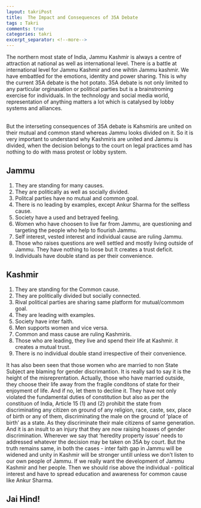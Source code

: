 ```yaml
---
layout: takriPost
title:  The Impact and Consequences of 35A Debate
tags : Takri
comments: true
categories: takri
excerpt_separator: <!--more-->
---
```


The northern most state of India, Jammu Kashmir is always a centre of attraction at national as well as international level. There is a battle at international level for Jammu Kashmir and one wihtin Jammu kashmir. We have embattled for the emotions, identity and power sharing. This is why the current 35A debate is the hot potato. 35A debate is not only limited to any particular orginasation or political parties but is a brainstroming exercise for individuals. In the technology and social media world, representation of anything matters a lot which is catalysed by lobby systems and alliances.
<!--more-->
<br>
But the interseting consequences of 35A debate is Kahsmiris are united on their mutual and common stand whereas Jammu looks divided on it. So it is very important to understand why Kashmiris are united and Jammu is divided, when the decision belongs to the court on legal practices amd has nothing to do with mass protest or lobby system.

## Jammu

1. They are standing for many causes.
2. They are politically as well as socially divided.
3. Politcal parties have no mutual and common goal.                                                                            
4. There is no leading by examples, except Ankur Sharma for the selfless cause.
5. Society have a used and betrayed feeling.
6. Women who have choosen to live far from Jammu, are questioning and targeting the people who help to flourish Jammu.
7. Self interest, vested interest and individual cause are ruling Jammu.
8. Those who raises questions are well settled and mostly living outside of Jammu. They have nothing to loose but It creates a trust deficit.
9. Individuals have double stand as per their convenience.

## Kashmir

1. They are standing for the Common cause.
2. They are politically divided but socially connected.
3. Rival political parties are sharing same platform for mutual/commom goal.
4. They are leading with examples.
5. Society have inter faith.
6. Men supports women and vice versa.
7. Common and mass cause are ruling Kashmiris.
8. Those who are leading, they live and spend their life at Kashmir. it creates a mutual trust.
9. There is no individual double stand irrespective of their convenience.

It has also been seen that those women who are married to non State Subject are blaming for gender discrimantion. It is really sad to say it is the height of the misreprentation. Actually, those who have married outside, they choose their life away from the fragile conditons of state for their enjoyment of life. And if no, let them to decline it. They have not only violated the fundamental duties of constitution but also as per the  constituon of India, Article 15 (1) and (2) prohibit the state from discriminating any citizen on ground of any religion, race, caste, sex, place of birth or any of them, discriminating the male on the ground of ‘place of birth’ as a state. As they discriminate their male citizens of same generation. And it is an insult to an injury that they are now raising hoaxes of gender discrimination. Wherever we say that ‘heredity property issue’ needs to addressed whatever  the decision may be taken on 35A by court. But the truth remains same, in both the cases - inter faith gap in Jammu will be widened and unity in Kashmir will be stronger untill unless we don’t listen to our own people of Jammu.  If we really want the development of Jammu Kashmir and her people. Then we should rise above the individual - political interest and have to spread education and awareness for common cause like Ankur Sharma.
<br>
## Jai Hind!
